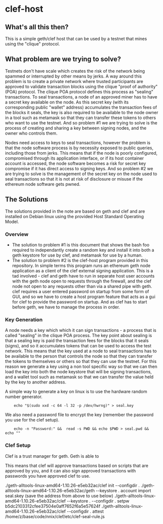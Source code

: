 # clef-host

## What's all this then?

This is a simple geth/clef host that can be used by a testnet that mines using the "clique" protocol.

## What problem are we trying to solve?

Testnets don't have scale which creates the risk of the network being spammed or interrupted by other means by jerks.  A way around this problem is to create a private network where trusted participants are approved to validate transaction blocks using the clique "proof of authority" (POA) protocol.  The clique POA protocol defines this process as "sealing" transactions.  To seal transactions, a node of an approved miner has to have a secret key available on the node. As this secret key (with its corresponding public "wallet" address) accumulates the transaction fees of the blocks it seals, the key is also required to be available to the node owner in a tool such as metamask so that they can transfer these tokens to others who want to use the testnet.  And so problem #1 we are trying to solve is the process of creating and sharing a key between signing nodes, and the owner who controls them.

Nodes need access to keys to seal transactions, however the problem is that the node software process is by necessity exposed to public queries, including those from jerks.  This means that if the node is poorly configured, compromised through its application interface, or if its host container account is accessed, the node software becomes a risk for secret key compromise if it has direct access to signing keys.  And so problem #2 we are trying to solve is the management of the secret key on the node used to seal transactions so that it is not at risk of disclosure or misuse if the ethereum node software gets pwned.

## The Solutions

The solutions provided in the note are based on geth and clef and are installed on Debian linux using the provided Host Standard Operating Model.

### Overview
* The solution to problem #1 is this document that shows the bash foo required to independantly create a random key and install it into both a geth keystore for use by clef, and metamask for use by a human.
* The solution to problem #2 is the clef-host program provided in this repository.  In simple terms this program runs an ethereum geth node application as a client of the clef external signing application.  This is a tad involved - clef and geth have to run in separate host user accounts with the geth node open to requests through the firewall, and the clef node not open to any requests other than via a shared pipe with geth.  clef requires a user entered password on startup from some form of GUI, and so we have to create a host program feature that acts as a gui for clef to provide the password on startup.  And as clef has to start before geth, we have to manage the process in order.  






### Key Generation

A node needs a key which which it can sign transactions - a process that is called "sealing" in the clique POA process.  The key point about sealing is that a sealing key is paid the transaction fees for the blocks that it seals (signs), and so it accumulates tokens that can be used to access the test network.  This means that the key used at a node to seal transactions has to be available to the person that controls the node so that they can transfer the tokens to themselves or others so that they can use the testnet.  For this reason we generate a key using a non tool specific way so that we can then load the key into both the node keystore that will be signing transactions, and a wallet tool such as metamask so that we can transfer the value held by the key to another address.

A simple way to generate a key on linux is to use the hardware random number generator.

```
    echo "$(sudo xxd -c 64 -l 32 -p /dev/hwrng)" > seal.key
```

We also need a password file to encrypt the key (remember the password you use for the clef setup).

```
    echo -n "Password:" &&  read -s PWD && echo $PWD > seal.pwd && echo ""
```

### Clef Setup

Clef is a trust manager for geth.  Geth is able to 

This means that clef will approve transactions based on scripts that are approved by you, and it can also sign approved transactions with passwords you have approved clef to use.  


./geth-alltools-linux-amd64-1.10.26-e5eb32ac/clef init --configdir . 
./geth-alltools-linux-amd64-1.10.26-e5eb32ac/geth --keystore . account import seal.skey 
(save the address from above to use below)
./geth-alltools-linux-amd64-1.10.26-e5eb32ac/clef --keystore . --configdir . setpw b5dc2103312cfee37504e0aff7652f6a5e57624f
./geth-alltools-linux-amd64-1.10.26-e5eb32ac/clef --configdir . attest /home/z/base/code/nnix/clef/etc/clef-seal-rule.js

